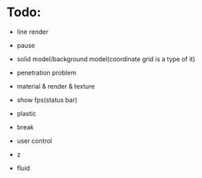 # Todo:

* line render

* pause

* solid model/background model(coordinate grid is a type of it)

* penetration problem

* material & render & texture

* show fps(status bar)

* plastic

* break

* user control

* z

* fluid
